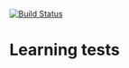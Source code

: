 [![Build Status](https://travis-ci.org/mustaine/learning-tests.svg?branch=master)](https://travis-ci.org/mustaine/learning-tests)

# Learning tests

